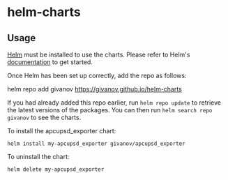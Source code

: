 # helm-charts
## Usage

[Helm](https://helm.sh) must be installed to use the charts.  Please refer to
Helm's [documentation](https://helm.sh/docs) to get started.

Once Helm has been set up correctly, add the repo as follows:

helm repo add givanov https://givanov.github.io/helm-charts

If you had already added this repo earlier, run `helm repo update` to retrieve
the latest versions of the packages.  You can then run `helm search repo
givanov` to see the charts.

To install the apcupsd_exporter chart:

    helm install my-apcupsd_exporter givanov/apcupsd_exporter

To uninstall the chart:

    helm delete my-apcupsd_exporter
